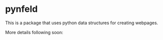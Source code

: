 # pynfeld
This is a package that uses python data structures for creating webpages. 

More details following soon:


